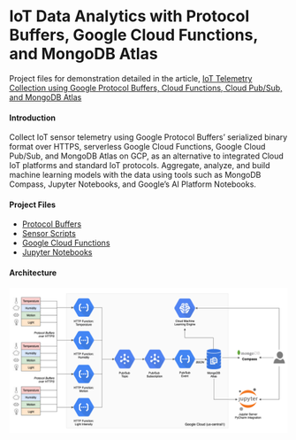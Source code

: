 # IoT Data Analytics with Protocol Buffers, Google Cloud Functions, and MongoDB Atlas
Project files for demonstration detailed in the article, [IoT Telemetry Collection using Google Protocol Buffers, Cloud Functions, Cloud Pub/Sub, and MongoDB Atlas](https://wp.me/p1RD28-6l6)

#### Introduction
Collect IoT sensor telemetry using Google Protocol Buffers’ serialized binary format over HTTPS, serverless Google Cloud Functions, Google Cloud Pub/Sub, and MongoDB Atlas on GCP, as an alternative to integrated Cloud IoT platforms and standard IoT protocols. Aggregate, analyze, and build machine learning models with the data using tools such as MongoDB Compass, Jupyter Notebooks, and Google’s AI Platform Notebooks.

#### Project Files
* [Protocol Buffers](./sensors_pb)
* [Sensor Scripts](./sensor_scripts)
* [Google Cloud Functions](./cloud_functions)
* [Jupyter Notebooks](./notebooks)

#### Architecture
![Architecture](./pics/architecture.png)
